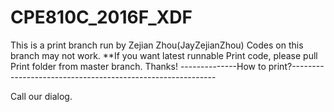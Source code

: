 
# CPE810C_2016F_XDF

This is a print branch run by Zejian Zhou(JayZejianZhou)
Codes on this branch may not work. 
**If you want latest runnable Print code, please pull Print folder from master branch. Thanks!
--------------How to print?-----------------------------------------------------------

Call our dialog.

